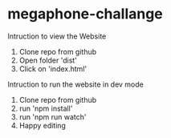 # megaphone-challange

Intruction to view the Website

1. Clone repo from github
2. Open folder 'dist'
3. Click on 'index.html'

Intruction to run the website in dev mode

1. Clone repo from github
2. run 'npm install'
3. run 'npm run watch'
4. Happy editing
